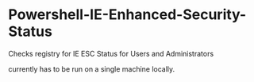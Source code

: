 # Powershell-IE-Enhanced-Security-Status
Checks registry for IE ESC Status for Users and Administrators

currently has to be run on a single machine locally.

